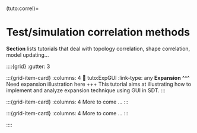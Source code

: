 ```{include} ../header.md
```
(tuto:correl)=
# Test/simulation correlation methods

**Section [](tuto:correl)** lists tutorials that deal with topology correlation, shape correlation, model updating...

::::{grid}
:gutter: 3

:::{grid-item-card} 
:columns: 4
:link: tuto:ExpGUI
:link-type: any
**Expansion**
^^^
Need expansion illustration here
+++
This tutorial aims at illustrating how to implement and analyze expansion technique using GUI in SDT.
:::

:::{grid-item-card}
:columns: 4
More to come ...
:::

:::{grid-item-card}
:columns: 4
More to come ...
:::

::::